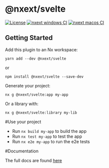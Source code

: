 # @nxext/svelte

[![License](https://img.shields.io/npm/l/@nxext/svelte.svg?style=flat-square)]()
[![nxext windows CI](https://github.com/DominikPieper/nx-extensions/workflows/nxext%20windows%20CI/badge.svg)]()
[![nxext macos CI](https://github.com/DominikPieper/nx-extensions/workflows/nxext%20macos%20CI/badge.svg)]()

## Getting Started

Add this plugin to an Nx workspace:

```
yarn add --dev @nxext/svelte
```

or

```
npm install @nxext/svelte --save-dev
```

Generate your project:

```
nx g @nxext/svelte:app my-app
```

Or a library with:

```
nx g @nxext/svelte:library my-lib
```

#Use your project

* Run ``nx build my-app`` to build the app
* Run ``nx test my-app`` to test the app
* Run ``nx e2e my-app`` to run the e2e tests

#Documentation

The full docs are found [here](https://nxext.dev/docs/svelte/overview)
